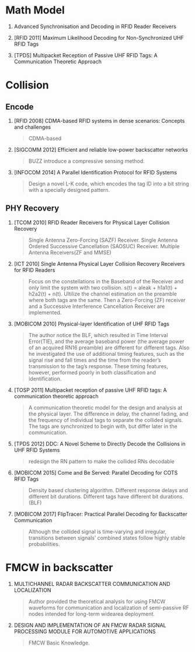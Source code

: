 # Math Model

1. Advanced Synchronisation and Decoding in RFID Reader Receivers

1. [RFID 2011] Maximum Likelihood Decoding for Non-Synchronized UHF RFID Tags

1. [TPDS] Multipacket Reception of Passive UHF RFID Tags: A Communication Theoretic Approach

# Collision
## Encode

1. [RFID 2008] CDMA-based RFID systems in dense scenarios: Concepts and challenges
    
    >CDMA-based

1. [SIGCOMM 2012] Efficient and reliable low-power backscatter networks
    
    >BUZZ introduce a compressive sensing method. 

1. [INFOCOM 2014] A Parallel Identification Protocol for RFID Systems
    
    >Design a novel L-K code, which encodes the tag ID into a bit string with a specially designed pattern.

## PHY Recovery

1. [TCOM 2010] RFID Reader Receivers for Physical Layer Collision Recovery
    
    >Single Antenna Zero-Forcing (SAZF) Receiver. Single Antenna Ordered Successive Cancellation (SAOSUC) Receiver. Multiple Antenna Receivers(ZF and MMSE)

1. [ICT 2010] Single Antenna Physical Layer Collision Recovery Receivers for RFID Readers
    
    >Focus on the constellations in the Baseband of the Receiver and only limit the system with two collision. s(t) = aleak + h1a1(t) + h2a2(t) + n(t). Ultilize the channel estimation on the preamble where both tags are the same. Then a Zero-Forcing (ZF) receiver and a  Successive Interference Cancellation Receiver are implemented.

1. [MOBICOM 2010] Physical-layer Identification of UHF RFID Tags
    
    >The author notice the BLF, which resulted in Time Interval Error(TIE), and the average baseband power (the average power of an acquired RN16 preamble) are different for different tags. Also he investigated the use of additional timing features, such as the signal rise and fall times and the time from the reader’s transmission to the tag’s response. These timing features, however, performed poorly in both classification and identification.

1. [TOSP 2011] Multipacket reception of passive UHF RFID tags: A communication theoretic approach
    
    >A communication theoretic model for the design and analysis at the physical layer. The difference in delay, the channel fading, and the frequency of individual tags to separate the collided signals. The tags are synchronized to begin with, but differ later in the communication.

1. [TPDS 2012] DDC: A Novel Scheme to Directly Decode the Collisions in UHF RFID Systems

    >redesign the RN pattern to make the collided RNs decodable
    
1. [MOBICOM 2015] Come and Be Served: Parallel Decoding for COTS RFID Tags

    >Density based clustering algorithm. Different response delays and different bit durations. Different tags have different bit durations.(BLF)

1. [MOBICOM 2017] FlipTracer: Practical Parallel Decoding for Backscatter Communication

    >Although the collided signal is time-varying and irregular, transitions between signals’ combined states follow highly stable probabilities.




# FMCW in backscatter

1. MULTICHANNEL RADAR BACKSCATTER COMMUNICATION AND LOCALIZATION

    >Author provided the theoretical analysis for using FMCW waveforms for communication and localization of semi-passive RF nodes intended for long-term widearea deployment.

1. DESIGN AND IMPLEMENTATION OF AN FMCW RADAR SIGNAL PROCESSING MODULE FOR AUTOMOTIVE APPLICATIONS

    >FMCW Basic Knowledge.
